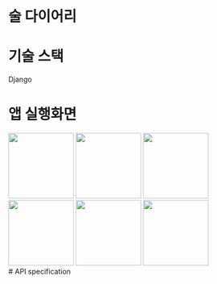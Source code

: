 # 술 다이어리

# 기술 스택
Django

# 앱 실행화면
<div>
<img width="130" src=https://user-images.githubusercontent.com/52434820/79066463-028e5180-7cf3-11ea-8925-848f642f163f.png></img>
<img width="130" src=https://user-images.githubusercontent.com/52434820/79066467-05894200-7cf3-11ea-9b8d-fb4d70e8c7f8.png></img>
<img width="130" src=https://user-images.githubusercontent.com/52434820/79066468-07eb9c00-7cf3-11ea-961b-08431d415de8.png></img>
<img width="130" src=https://user-images.githubusercontent.com/52434820/79066473-0a4df600-7cf3-11ea-9e75-2711e2f72fb4.png></img>
<img width="130" src=https://user-images.githubusercontent.com/52434820/79066477-0cb05000-7cf3-11ea-8f69-152aa778d5f8.png></img>
<img width="130" src=https://user-images.githubusercontent.com/52434820/79066480-0e7a1380-7cf3-11ea-9884-2473341b7720.png></img>

</div>
# API specification 

